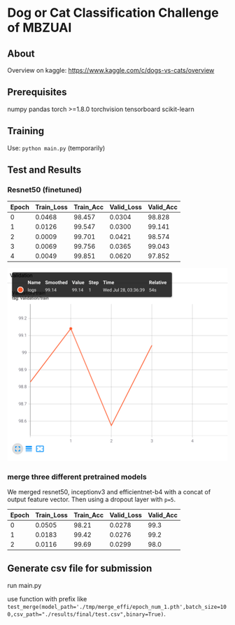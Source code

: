 # Dog or Cat Classification Challenge of MBZUAI

## About

Overview on kaggle: https://www.kaggle.com/c/dogs-vs-cats/overview

## Prerequisites
numpy
pandas
torch >=1.8.0
torchvision
tensorboard
scikit-learn
## Training
Use: ``python main.py`` (temporarily)
## Test and Results

### Resnet50 (finetuned) 
Epoch| Train_Loss |Train_Acc |Valid_Loss |Valid_Acc
 --- | ------- | ---- | -------| ------
0 | 0.0468 | 98.457 | 0.0304 | 98.828
1 | 0.0126 | 99.547 | 0.0300 | 99.141
2 | 0.0009 | 99.701 | 0.0421 | 98.574
3 | 0.0069 | 99.756 | 0.0365 | 99.043
4 | 0.0049 | 99.851 | 0.0620 | 97.852

![Accuracy on Validation Set](img/val_acc.png)

### merge three different pretrained models

We merged resnet50, inceptionv3 and efficientnet-b4 with a concat of output feature vector. Then using a dropout layer with `p=5`.

Epoch| Train_Loss |Train_Acc |Valid_Loss |Valid_Acc
 --- | ------- | ---- | -------| ------
0 | 0.0505 | 98.21 | 0.0278 | 99.3
1 | 0.0183 | 99.42 | 0.0276 | 99.2
2 | 0.0116 | 99.69 | 0.0299 | 98.0


## Generate csv file for submission

run main.py

use function with prefix like `test_merge(model_path='./tmp/merge_effi/epoch_num_1.pth',batch_size=100,csv_path="./results/final/test.csv",binary=True)`.
